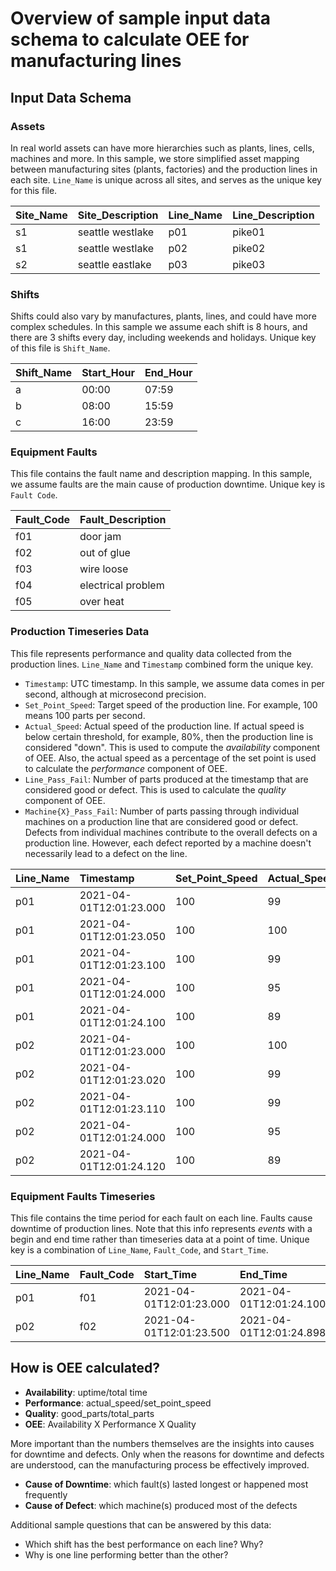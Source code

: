 # Overview of sample input data schema to calculate OEE for manufacturing lines

## Input Data Schema

### Assets

In real world assets can have more hierarchies such as plants, lines, cells, machines and more. In this sample, we store simplified asset mapping between manufacturing sites (plants, factories) and the production lines in each site. `Line_Name` is unique across all sites, and serves as the unique key for this file.

| Site_Name | Site_Description | Line_Name | Line_Description |
| :-------- | :--------------- | :-------- | :--------------- |
| s1        | seattle westlake | p01       | pike01           |
| s1        | seattle westlake | p02       | pike02           |
| s2        | seattle eastlake | p03       | pike03           |

### Shifts

Shifts could also vary by manufactures, plants, lines, and could have more complex schedules. In this sample we assume each shift is 8 hours, and there are 3 shifts every day, including weekends and holidays. Unique key of this file is `Shift_Name`.

| Shift_Name | Start_Hour | End_Hour |
| :--------- | :--------- | :------- |
| a          | 00:00      | 07:59    |
| b          | 08:00      | 15:59    |
| c          | 16:00      | 23:59    |

### Equipment Faults

This file contains the fault name and description mapping. In this sample, we assume faults are the main cause of production downtime. Unique key is `Fault Code`.

| Fault_Code | Fault_Description  |
| :--------- | :----------------- |
| f01        | door jam           |
| f02        | out of glue        |
| f03        | wire loose         |
| f04        | electrical problem |
| f05        | over heat          |

### Production Timeseries Data

This file represents performance and quality data collected from the production lines. `Line_Name` and `Timestamp` combined form the unique key.

- `Timestamp`: UTC timestamp. In this sample, we assume data comes in per second, although at microsecond precision.
- `Set_Point_Speed`: Target speed of the production line. For example, 100 means 100 parts per second.
- `Actual_Speed`: Actual speed of the production line. If actual speed is below certain threshold, for example, 80%, then the production line is considered "down". This is used to compute the _availability_ component of OEE. Also, the actual speed as a percentage of the set point is used to calculate the _performance_ component of OEE.
- `Line_Pass_Fail`: Number of parts produced at the timestamp that are considered good or defect. This is used to calculate the _quality_ component of OEE.
- `Machine{X}_Pass_Fail`: Number of parts passing through individual machines on a production line that are considered good or defect. Defects from individual machines contribute to the overall defects on a production line. However, each defect reported by a machine doesn't necessarily lead to a defect on the line.

| Line_Name | Timestamp               | Set_Point_Speed | Actual_Speed | Line_Pass_Fail | Machine1_Pass_Fail | Machine2_Pass_Fail | Machine3_Pass_Fail |
| :-------- | :---------------------- | :-------------- | :----------- | :------------- | :----------------- | :----------------- | :----------------- |
| p01       | 2021-04-01T12:01:23.000 | 100             | 99           | 1              | 1                  | 0                  | 1                  |
| p01       | 2021-04-01T12:01:23.050 | 100             | 100          | 1              | 1                  | 0                  | 1                  |
| p01       | 2021-04-01T12:01:23.100 | 100             | 99           | 0              | 0                  | 0                  | 1                  |
| p01       | 2021-04-01T12:01:24.000 | 100             | 95           | 1              | 1                  | 1                  | 1                  |
| p01       | 2021-04-01T12:01:24.100 | 100             | 89           | 1              | 1                  | 1                  | 1                  |
| p02       | 2021-04-01T12:01:23.000 | 100             | 100          | 1              | 1                  | 0                  | 1                  |
| p02       | 2021-04-01T12:01:23.020 | 100             | 99           | 1              | 1                  | 0                  | 1                  |
| p02       | 2021-04-01T12:01:23.110 | 100             | 99           | 1              | 1                  | 0                  | 0                  |
| p02       | 2021-04-01T12:01:24.000 | 100             | 95           | 1              | 1                  | 1                  | 1                  |
| p02       | 2021-04-01T12:01:24.120 | 100             | 89           | 1              | 1                  | 1                  | 1                  |

### Equipment Faults Timeseries

This file contains the time period for each fault on each line. Faults cause downtime of production lines. Note that this info represents _events_ with a begin and end time rather than timeseries data at a point of time. Unique key is a combination of `Line_Name`, `Fault_Code`, and `Start_Time`.

| Line_Name | Fault_Code | Start_Time              | End_Time                |
| :-------- | :--------- | :---------------------- | :---------------------- |
| p01       | f01        | 2021-04-01T12:01:23.000 | 2021-04-01T12:01:24.100 |
| p02       | f02        | 2021-04-01T12:01:23.500 | 2021-04-01T12:01:24.898 |

## How is OEE calculated?

- **Availability**: uptime/total time
- **Performance**: actual_speed/set_point_speed
- **Quality**: good_parts/total_parts
- **OEE**: Availability X Performance X Quality

More important than the numbers themselves are the insights into causes for downtime and defects. Only when the reasons for downtime and defects are understood, can the manufacturing process be effectively improved.

- **Cause of Downtime**: which fault(s) lasted longest or happened most frequently
- **Cause of Defect**: which machine(s) produced most of the defects

Additional sample questions that can be answered by this data:

- Which shift has the best performance on each line? Why?
- Why is one line performing better than the other?
